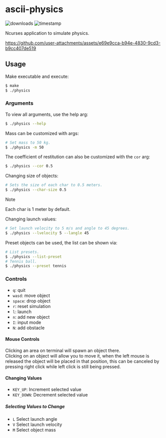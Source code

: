 # ascii-physics

![downloads](https://img.shields.io/github/downloads/xyzpw/ascii-physics/total)
![timestamp](https://img.shields.io/date/1741367040?label=repo%20creation)

Ncurses application to simulate physics.

https://github.com/user-attachments/assets/e69e9cca-b94e-4830-9cd3-b9cc407de519

## Usage
Make executable and execute:
```bash
$ make
$ ./physics
```

### Arguments
To view all arguments, use the help arg:
```bash
$ ./physics --help
```

Mass can be customized with args:
```bash
# Set mass to 50 kg.
$ ./physics -m 50
```

The coefficient of restitution can also be customized with the `cor` arg:
```bash
$ ./physics --cor 0.5
```

Changing size of objects:
```bash
# Sets the size of each char to 0.5 meters.
$ ./physics --char-size 0.5
```
> [!NOTE]
> Each char is 1 meter by default.

Changing launch values:
```bash
# Set launch velocity to 5 m/s and angle to 45 degrees.
$ ./physics --lvelocity 5 --langle 45
```

Preset objects can be used, the list can be shown via:
```bash
# List presets.
$ ./physics --list-preset
# Tennis ball.
$ ./physics --preset tennis
```

### Controls
- `q`: quit
- `wasd`: move object
- `space`: drop object
- `r`: reset simulation
- `l`: launch
- `n`: add new object
- `I`: input mode
- `N`: add obstacle

#### Mouse Controls
Clicking an area on terminal will spawn an object there.<br>
Clicking on an object will allow you to move it, when the left mouse
 is released the object will be placed in that position,
 this can be canceled by pressing right click while left click is still being pressed.

#### Changing Values
- `KEY_UP`: Increment selected value
- `KEY_DOWN`: Decrement selected value

##### Selecting Values to Change
- `L` Select launch angle
- `V` Select launch velocity
- `M` Select object mass

